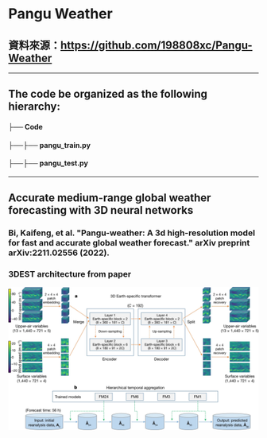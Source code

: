 # Pangu Weather
## 資料來源：https://github.com/198808xc/Pangu-Weather

-----------------------------------------------------------
## The code be organized as the following hierarchy:
#### ├── Code
#### ├──├── pangu_train.py
#### ├──├── pangu_test.py

-----------------------------------------------------------
## Accurate medium-range global weather forecasting with 3D neural networks
### Bi, Kaifeng, et al. "Pangu-weather: A 3d high-resolution model for fast and accurate global weather forecast." arXiv preprint arXiv:2211.02556 (2022).
### 3DEST architecture from paper

![image](https://github.com/chenpiinxuan/Pangu_Weather/blob/main/Pangu.jpg)

